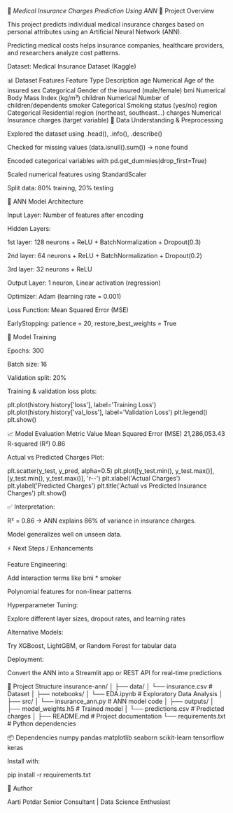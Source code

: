 🏥 *Medical Insurance Charges Prediction Using ANN*
📖 Project Overview

This project predicts individual medical insurance charges based on personal attributes using an Artificial Neural Network (ANN).

Predicting medical costs helps insurance companies, healthcare providers, and researchers analyze cost patterns.

Dataset: Medical Insurance Dataset (Kaggle)

📊 Dataset Features
Feature	Type	Description
age	Numerical	Age of the insured
sex	Categorical	Gender of the insured (male/female)
bmi	Numerical	Body Mass Index (kg/m²)
children	Numerical	Number of children/dependents
smoker	Categorical	Smoking status (yes/no)
region	Categorical	Residential region (northeast, southeast…)
charges	Numerical	Insurance charges (target variable)
🔹 Data Understanding & Preprocessing

Explored the dataset using .head(), .info(), .describe()

Checked for missing values (data.isnull().sum()) → none found

Encoded categorical variables with pd.get_dummies(drop_first=True)

Scaled numerical features using StandardScaler

Split data: 80% training, 20% testing

🧠 ANN Model Architecture

Input Layer: Number of features after encoding

Hidden Layers:

1st layer: 128 neurons + ReLU + BatchNormalization + Dropout(0.3)

2nd layer: 64 neurons + ReLU + BatchNormalization + Dropout(0.2)

3rd layer: 32 neurons + ReLU

Output Layer: 1 neuron, Linear activation (regression)

Optimizer: Adam (learning rate = 0.001)

Loss Function: Mean Squared Error (MSE)

EarlyStopping: patience = 20, restore_best_weights = True

🚀 Model Training

Epochs: 300

Batch size: 16

Validation split: 20%

Training & validation loss plots:

plt.plot(history.history['loss'], label='Training Loss')
plt.plot(history.history['val_loss'], label='Validation Loss')
plt.legend()
plt.show()

📈 Model Evaluation
Metric	Value
Mean Squared Error (MSE)	21,286,053.43
R-squared (R²)	0.86

Actual vs Predicted Charges Plot:

plt.scatter(y_test, y_pred, alpha=0.5)
plt.plot([y_test.min(), y_test.max()], [y_test.min(), y_test.max()], 'r--')
plt.xlabel('Actual Charges')
plt.ylabel('Predicted Charges')
plt.title('Actual vs Predicted Insurance Charges')
plt.show()


✅ Interpretation:

R² = 0.86 → ANN explains 86% of variance in insurance charges.

Model generalizes well on unseen data.

⚡ Next Steps / Enhancements

Feature Engineering:

Add interaction terms like bmi * smoker

Polynomial features for non-linear patterns

Hyperparameter Tuning:

Explore different layer sizes, dropout rates, and learning rates

Alternative Models:

Try XGBoost, LightGBM, or Random Forest for tabular data

Deployment:

Convert the ANN into a Streamlit app or REST API for real-time predictions

📂 Project Structure
insurance-ann/
│
├── data/
│   └── insurance.csv          # Dataset
│
├── notebooks/
│   └── EDA.ipynb              # Exploratory Data Analysis
│
├── src/
│   └── insurance_ann.py       # ANN model code
│
├── outputs/
│   ├── model_weights.h5       # Trained model
│   └── predictions.csv        # Predicted charges
│
├── README.md                  # Project documentation
└── requirements.txt           # Python dependencies

📦 Dependencies
numpy
pandas
matplotlib
seaborn
scikit-learn
tensorflow
keras


Install with:

pip install -r requirements.txt

👤 Author

Aarti Potdar
Senior Consultant | Data Science Enthusiast

